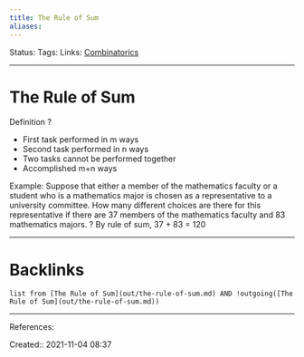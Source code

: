```yaml
---
title: The Rule of Sum
aliases:
---
```

Status:
Tags:
Links: [Combinatorics](out/combinatorics.md)
___

# The Rule of Sum

Definition
?
- First task performed in m ways
- Second task performed in n ways
- Two tasks cannot be performed together
- Accomplished m+n ways

Example:
Suppose that either a member of the mathematics faculty or a student who is a mathematics major is chosen as a representative to a university committee. How many different choices are there for this representative if there are 37 members of the mathematics faculty and 83 mathematics majors.
?
By rule of sum, 37 + 83 = 120

___

# Backlinks

```dataview
list from [The Rule of Sum](out/the-rule-of-sum.md) AND !outgoing([The Rule of Sum](out/the-rule-of-sum.md))
```
___
References:

Created:: 2021-11-04 08:37
